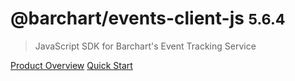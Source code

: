 # @barchart/events-client-js <small>5.6.4</small>

> JavaScript SDK for Barchart&#x27;s Event Tracking Service

[Product Overview](/content/product_overview)
[Quick Start](/content/quick_start)
